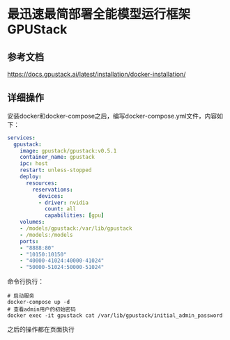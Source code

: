 # 最迅速最简部署全能模型运行框架GPUStack
## 参考文档
https://docs.gpustack.ai/latest/installation/docker-installation/

## 详细操作
安装docker和docker-compose之后，编写docker-compose.yml文件，内容如下：

```yaml
services:
  gpustack:
    image: gpustack/gpustack:v0.5.1
    container_name: gpustack
    ipc: host
    restart: unless-stopped
    deploy:
      resources:
        reservations:
          devices:
          - driver: nvidia
            count: all
            capabilities: [gpu]
    volumes:
    - /models/gpustack:/var/lib/gpustack
    - /models:/models
    ports:
    - "8888:80"
    - "10150:10150"
    - "40000-41024:40000-41024"
    - "50000-51024:50000-51024"
```

命令行执行：

```shell
# 启动服务
docker-compose up -d
# 查看admin用户的初始密码
docker exec -it gpustack cat /var/lib/gpustack/initial_admin_password
```

之后的操作都在页面执行
